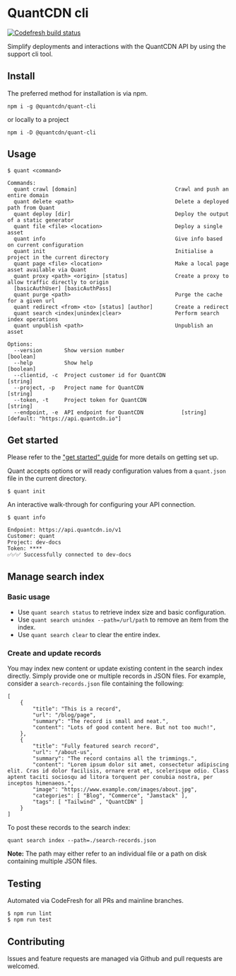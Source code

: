 # QuantCDN cli

[![Codefresh build status]( https://g.codefresh.io/api/badges/pipeline/quantcdn/QuantCDN%2Fquant-cli?key=eyJhbGciOiJIUzI1NiJ9.NWU5ZDVmZmE1MWJmOTZjYTU0NWRiNTBk.2vLiCtkYTfWcwAbwbzuL5KlwSrZRXetNTXgpWn5ZMag&type=cf-1)]( https%3A%2F%2Fg.codefresh.io%2Fpipelines%2Fquant-cli%2Fbuilds%3Ffilter%3Dtrigger%3Abuild~Build%3Bpipeline%3A5ea3dca2e2365774c68179e7~quant-cli)

Simplify deployments and interactions with the QuantCDN API by using the support cli tool.

## Install

The preferred method for installation is via npm.

```
npm i -g @quantcdn/quant-cli
```

or locally to a project

```
npm i -D @quantcdn/quant-cli
```

## Usage

```
$ quant <command>

Commands:
  quant crawl [domain]                               Crawl and push an entire domain
  quant delete <path>                                Delete a deployed path from Quant
  quant deploy [dir]                                 Deploy the output of a static generator
  quant file <file> <location>                       Deploy a single asset
  quant info                                         Give info based on current configuration
  quant init                                         Initialise a project in the current directory
  quant page <file> <location>                       Make a local page asset available via Quant
  quant proxy <path> <origin> [status]               Create a proxy to allow traffic directly to origin
  [basicAuthUser] [basicAuthPass]
  quant purge <path>                                 Purge the cache for a given url
  quant redirect <from> <to> [status] [author]       Create a redirect
  quant search <index|unindex|clear>                 Perform search index operations
  quant unpublish <path>                             Unpublish an asset

Options:
  --version       Show version number                                                      [boolean]
  --help          Show help                                                                [boolean]
  --clientid, -c  Project customer id for QuantCDN                                          [string]
  --project, -p   Project name for QuantCDN                                                 [string]
  --token, -t     Project token for QuantCDN                                                [string]
  --endpoint, -e  API endpoint for QuantCDN            [string] [default: "https://api.quantcdn.io"]
```

## Get started

Please refer to the ["get started" guide](https://docs.quantcdn.io/docs/cli/get-started) for more details on getting set up.

Quant accepts options or will ready configuration values from a `quant.json` file in the current directory.

```
$ quant init
```

An interactive walk-through for configuring your API connection.

```
$ quant info

Endpoint: https://api.quantcdn.io/v1
Customer: quant
Project: dev-docs
Token: ****
✅✅✅ Successfully connected to dev-docs
```

## Manage search index

### Basic usage

* Use `quant search status` to retrieve index size and basic configuration.
* Use `quant search unindex --path=/url/path` to remove an item from the index.
* Use `quant search clear` to clear the entire index.

### Create and update records

You may index new content or update existing content in the search index directly. Simply provide one or multiple records in JSON files. For example, consider a `search-records.json` file containing the following:

```
[
    {
        "title": "This is a record",
        "url": "/blog/page",
        "summary": "The record is small and neat.",
        "content": "Lots of good content here. But not too much!",
    },
    {
        "title": "Fully featured search record",
        "url": "/about-us",
        "summary": "The record contains all the trimmings.",
        "content": "Lorem ipsum dolor sit amet, consectetur adipiscing elit. Cras id dolor facilisis, ornare erat et, scelerisque odio. Class aptent taciti sociosqu ad litora torquent per conubia nostra, per inceptos himenaeos.",
        "image": "https://www.example.com/images/about.jpg",
        "categories": [ "Blog", "Commerce", "Jamstack" ],
        "tags": [ "Tailwind" , "QuantCDN" ]
    }
]
```

To post these records to the search index:
```
quant search index --path=./search-records.json
```

**Note:** The path may either refer to an individual file or a path on disk containing multiple JSON files.

## Testing

Automated via CodeFresh for all PRs and mainline branches.

```
$ npm run lint
$ npm run test
```

## Contributing

Issues and feature requests are managed via Github and pull requests are welcomed.
